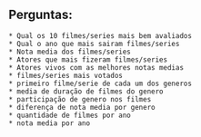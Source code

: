 ## Perguntas:
    * Qual os 10 filmes/series mais bem avaliados
    * Qual o ano que mais sairam filmes/series
    * Nota media dos filmes/series
    * Atores que mais fizeram filmes/series
    * Atores vivos com as melhores notas medias
    * filmes/series mais votados
    * primeiro filme/serie de cada um dos generos
    * media de duração de filmes do genero
    * participação de genero nos filmes
    * diferença de nota media por genero
    * quantidade de filmes por ano
    * nota media por ano